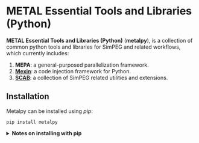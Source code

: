 METAL Essential Tools and Libraries (Python)
===========================

**METAL Essential Tools and Libraries (Python)** (**metalpy**),
is a collection of common python tools and libraries for SimPEG and related workflows,
which currently includes:
1. **MEPA**: a general-purposed parallelization framework.
2. [**Mexin**](metalpy/mexin/README.md): a code injection framework for Python.
3. [**SCAB**](metalpy/scab/README.md): a collection of SimPEG related utilities and extensions.

Installation
------------
Metalpy can be installed using _pip_:

```console
pip install metalpy
```

<details><summary><b>Notes on installing with pip</b></summary>
<p>

metalpy includes SCAB, an extension to SimPEG,
whose dependencies will *not* be installed when running `pip` directly like this:

```console
pip install metalpy
```

Other supported commands are listed next:
```console
pip install "metalpy[scab]"      # Install requirements for SCAB module
pip install "metalpy[tests]"     # Install requirements for tests
pip install "metalpy[docs]"      # Install requirements for doc generation
pip install "metalpy[complete]"  # Install all requirements
pip install "metalpy[dev]"       # Install requirements for development
```

</p>
</details>
